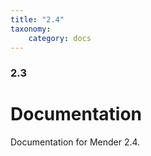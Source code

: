 ```yaml
---
title: "2.4"
taxonomy:
    category: docs
---
```

<!--AUTOVERSION: "title: \"Development\""/integration/complain-->
<!--
Exception to the rule about AUTOVERSION tags coming before their affected block:
For page headers the tag may come after due to misrendering if it is above.
-->

<!--AUTOVERSION: "### Development"/integration/complain-->
### 2.3

# Documentation

<!--AUTOVERSION: "bleeding-edge % branch"/integration/complain-->
Documentation for Mender 2.4.
